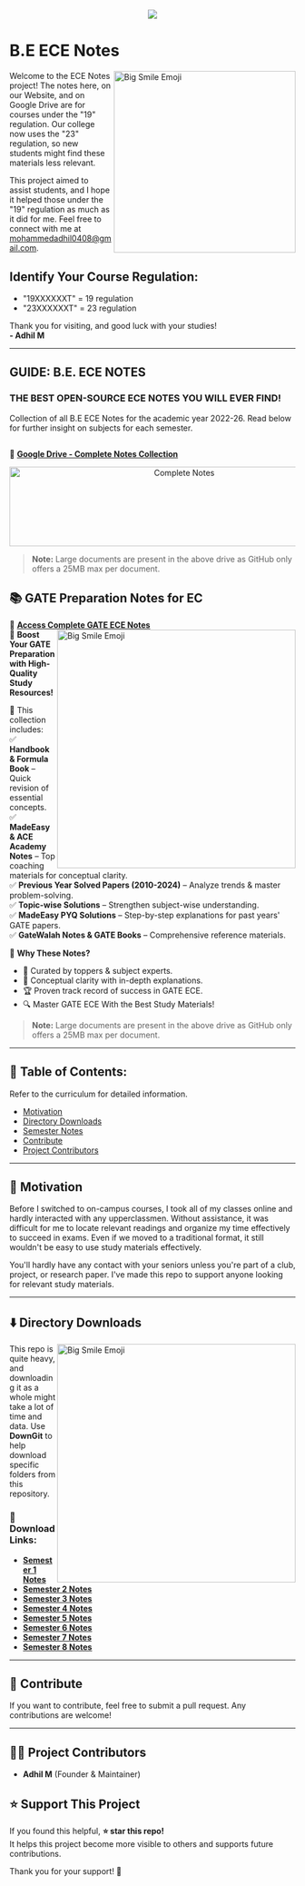 

<h1 align="center">
  <img src="https://readme-typing-svg.herokuapp.com?font=Raleway&size=38&duration=3000&pause=1000&color=F39C12&center=true&vCenter=true&width=750&lines=📚+DR.MCET+B.E+ECE+Notes+2022-26;Your+Complete+Study+Resource!">
</h1>

# B.E ECE Notes
<img src="https://static.c.realme.com/IN/thread/1374418210874535936.gif" alt="Big Smile Emoji" width="320px" align="right">
Welcome to the ECE Notes project! The notes here, on our Website, and on Google Drive are for courses under the "19" regulation. Our college now uses the "23" regulation, so new students might find these materials less relevant.

This project aimed to assist students, and I hope it helped those under the "19" regulation as much as it did for me. Feel free to connect with me at [mohammedadhil0408@gmail.com](mailto\:mohammedadhil0408@gmail.com).

## Identify Your Course Regulation:

- "19XXXXXXT" = 19 regulation
- "23XXXXXXT" = 23 regulation

Thank you for visiting, and good luck with your studies!\
**- Adhil M**

---

##

## GUIDE: B.E. ECE NOTES

### THE BEST OPEN-SOURCE ECE NOTES YOU WILL EVER FIND!

Collection of all B.E ECE Notes for the academic year 2022-26. Read below for further insight on subjects for each semester.

##
📂 **[Google Drive - Complete Notes Collection](https://drive.google.com/drive/folders/1sGhxUBoLPVvtaDfuxGmZwAV_x7mShruW?usp=drive_link)**

<p align="center">
  <a href="https://drive.google.com/drive/folders/1sGhxUBoLPVvtaDfuxGmZwAV_x7mShruW?usp=drive_link">
    <img src="https://github.com/kunalkeshan/SRMIST-B.Tech-ECE-Notes-2022-24/raw/main/assets/drive-card.jpg" alt="Complete Notes" width="600" height="140">
  </a>
</p>

> **Note:** Large documents are present in the above drive as GitHub only offers a 25MB max per document.

## 📚 GATE Preparation Notes for EC  

🔗 **[Access Complete GATE ECE Notes](https://drive.google.com/drive/folders/1Ec41ky_PWht_suKMVzFHIRrGdHazEPEt?usp=drive_link)**  
<img src="https://gate2016.info/wp-content/uploads/2024/06/gate-study-material-electronics-communication.webp" alt="Big Smile Emoji" width="420px" align="right">
🚀 **Boost Your GATE Preparation with High-Quality Study Resources!**  

📂 This collection includes:  
✅ **Handbook & Formula Book** – Quick revision of essential concepts.  
✅ **MadeEasy & ACE Academy Notes** – Top coaching materials for conceptual clarity.  
✅ **Previous Year Solved Papers (2010-2024)** – Analyze trends & master problem-solving.  
✅ **Topic-wise Solutions** – Strengthen subject-wise understanding.  
✅ **MadeEasy PYQ Solutions** – Step-by-step explanations for past years' GATE papers.  
✅ **GateWalah Notes & GATE Books** – Comprehensive reference materials.  

📌 **Why These Notes?**  
- 🌟 Curated by toppers & subject experts.  
- 📖 Conceptual clarity with in-depth explanations.  
- 🏆 Proven track record of success in GATE ECE.  
- 🔍 Master GATE ECE With the Best Study Materials!  

> **Note:** Large documents are present in the above drive as GitHub only offers a 25MB max per document.

---

## 📌 Table of Contents:

Refer to the curriculum for detailed information.

- [Motivation](#motivation)
- [Directory Downloads](#directory-downloads)
- [Semester Notes](#semester-notes)
- [Contribute](#contribute)
- [Project Contributors](#project-contributors)

---

## 💫 Motivation

Before I switched to on-campus courses, I took all of my classes online and hardly interacted with any upperclassmen. Without assistance, it was difficult for me to locate relevant readings and organize my time effectively to succeed in exams. Even if we moved to a traditional format, it still wouldn't be easy to use study materials effectively.

You'll hardly have any contact with your seniors unless you're part of a club, project, or research paper. I've made this repo to support anyone looking for relevant study materials.

---

## ⬇️ Directory Downloads
<img src="https://img.paperform.co/fetch/f_jpg,w_1800/https://s3.amazonaws.com/paperform-blog/2023/03/maxresdefault.jpg" alt="Big Smile Emoji" width="420px" align="right">

This repo is quite heavy, and downloading it as a whole might take a lot of time and data. Use **DownGit** to help download specific folders from this repository.

### 📂 Download Links:

- **[Semester 1 Notes](https://drive.google.com/drive/folders/1I-3TTPXblER9OFJ9AsBe-jqcvxVKryv9?usp=drive_link)**
- **[Semester 2 Notes](https://drive.google.com/drive/folders/1yCArQUL4jBJjuYsWaSH_FZzdT8ywzMDT?usp=drive_link)**
- **[Semester 3 Notes](https://drive.google.com/drive/folders/1I1CEdGdEZvLAjAz-ZKutytXcw2wRzfNv?usp=drive_link)**
- **[Semester 4 Notes](https://drive.google.com/drive/folders/14OEW0K29gE90Z_FFitA22QQn0HHW7kib?usp=drive_link)**
- **[Semester 5 Notes](https://drive.google.com/drive/folders/1lG3RA0JRGr56oHUa90PM5mVelRKa2F3K?usp=drive_link)**
- **[Semester 6 Notes](https://drive.google.com/drive/folders/1QiscyopvNHq6s5Bb-BvruwhTj9rZs4Fw?usp=drive_link)**
- **[Semester 7 Notes](https://drive.google.com/drive/folders/1iSA8EyrVlFQC5XffVBpuJxxk2Y_GLkQg?usp=drive_link)**
- **[Semester 8 Notes](https://drive.google.com/drive/folders/12ER2g2lkTAvRs1P4au_rG8002nj3OUo2?usp=drive_link)**

---

## 🤝 Contribute

If you want to contribute, feel free to submit a pull request. Any contributions are welcome!

---

## 👨‍💻 Project Contributors

- **Adhil M** (Founder & Maintainer)

## ⭐ Support This Project

If you found this helpful, **⭐ star this repo!**  
It helps this project become more visible to others and supports future contributions.  

Thank you for your support! 🚀  


